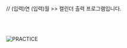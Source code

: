 // (입력)연 (입력)월 >> 캘린더 출력 프로그램입니다.

</br></br></br>
![PRACTICE](https://user-images.githubusercontent.com/61842827/176923942-9d3163b5-7f7b-4f1c-a5ff-e1f21149ae7d.PNG)
